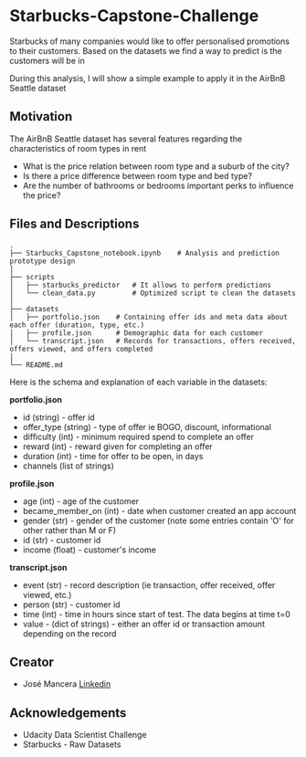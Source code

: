# Starbucks-Capstone-Challenge

Starbucks of many companies would like to offer personalised promotions to their customers.
Based on the datasets we find a way to predict is the customers will be in


During this analysis, I will show a simple example to apply it in the AirBnB Seattle dataset

## Motivation <a name="motivation"></a>
The AirBnB Seattle dataset has several features regarding the characteristics of room types in rent

* What is the price relation between room type and a suburb of the city?
* Is there a price difference between room type and bed type?
* Are the number of bathrooms or bedrooms important perks to influence the price?


## Files and Descriptions <a name="data"></a>


    .
    ├── Starbucks_Capstone_notebook.ipynb    # Analysis and prediction prototype design
    │   
    ├── scripts                   
    │   ├── starbucks_predictor   # It allows to perform predictions 
    │   └── clean_data.py         # Optimized script to clean the datasets
    │
    ├── datasets                   
    │   ├── portfolio.json    # Containing offer ids and meta data about each offer (duration, type, etc.) 
    │   ├── profile.json      # Demographic data for each customer
    │   └── transcript.json   # Records for transactions, offers received, offers viewed, and offers completed
    │ 
    └── README.md


Here is the schema and explanation of each variable in the datasets:

**portfolio.json**
* id (string) - offer id
* offer_type (string) - type of offer ie BOGO, discount, informational
* difficulty (int) - minimum required spend to complete an offer
* reward (int) - reward given for completing an offer
* duration (int) - time for offer to be open, in days
* channels (list of strings)

**profile.json**
* age (int) - age of the customer 
* became_member_on (int) - date when customer created an app account
* gender (str) - gender of the customer (note some entries contain 'O' for other rather than M or F)
* id (str) - customer id
* income (float) - customer's income

**transcript.json**
* event (str) - record description (ie transaction, offer received, offer viewed, etc.)
* person (str) - customer id
* time (int) - time in hours since start of test. The data begins at time t=0
* value - (dict of strings) - either an offer id or transaction amount depending on the record


## Creator <a name="author"></a>
* José Mancera [Linkedin](https://www.linkedin.com/in/jose0628/)

## Acknowledgements <a name="ack"></a>
* Udacity Data Scientist Challenge
* Starbucks - Raw Datasets
